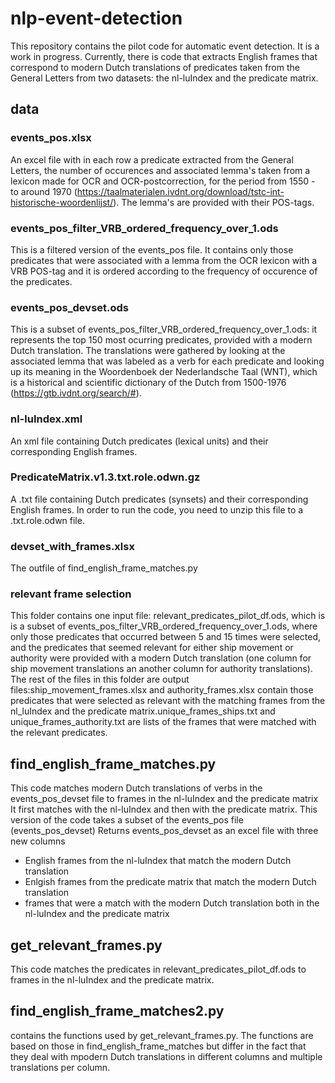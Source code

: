 # nlp-event-detection
This repository contains the pilot code for automatic event detection. It is a work in progress.
Currently, there is code that extracts English frames that correspond to modern Dutch translations of predicates taken from the General Letters from two datasets: the nl-luIndex and the predicate matrix. 

## data
### events_pos.xlsx
An excel file with in each row a predicate extracted from the General Letters, the number of occurences and associated lemma's taken from a lexicon made for OCR and OCR-postcorrection, for the period from 1550 - to around 1970 (https://taalmaterialen.ivdnt.org/download/tstc-int-historische-woordenlijst/). The lemma's are provided with their POS-tags. 

### events_pos_filter_VRB_ordered_frequency_over_1.ods
This is a filtered version of the events_pos file. It contains only those predicates that were associated with a lemma from the OCR lexicon with a VRB POS-tag and it is ordered according to the frequency of occurence of the predicates.

### events_pos_devset.ods
This is a subset of events_pos_filter_VRB_ordered_frequency_over_1.ods: it represents the top 150 most ocurring predicates, provided with a modern Dutch translation. The translations were gathered by looking at the associated lemma that was labeled as a verb for each predicate and looking up its meaning in the Woordenboek der Nederlandsche Taal (WNT), which is a historical and scientific dictionary of the Dutch from 1500-1976 (https://gtb.ivdnt.org/search/#).

### nl-luIndex.xml
An xml file containing Dutch predicates (lexical units) and their corresponding English frames.

### PredicateMatrix.v1.3.txt.role.odwn.gz
A .txt file containing Dutch predicates (synsets) and their corresponding English frames. In order to run the code, you need to unzip this file to a .txt.role.odwn file.

### devset_with_frames.xlsx
The outfile of find_english_frame_matches.py

### relevant frame selection
This folder contains one input file: relevant_predicates_pilot_df.ods, which is is a subset of events_pos_filter_VRB_ordered_frequency_over_1.ods, where only those predicates that occurred between 5 and 15 times were selected, and the predicates that seemed relevant for either ship movement or authority were provided with a modern Dutch translation (one column for ship movement translations an another column for authority translations). The rest of the files in this folder are output files:ship_movement_frames.xlsx and authority_frames.xlsx contain those predicates that were selected as relevant with the matching frames from the nl_luIndex and the predicate matrix.unique_frames_ships.txt and unique_frames_authority.txt are lists of the frames that were matched with the relevant predicates. 

## find_english_frame_matches.py
This code matches modern Dutch translations of verbs in the events_pos_devset file to frames in the nl-luIndex and the predicate matrix
It first matches with the nl-luIndex and then with the predicate matrix. 
This version of the code takes a subset of the events_pos file (events_pos_devset)
Returns events_pos_devset as an excel file with three new columns
- English frames from the nl-luIndex that match the modern Dutch translation
- Enlgish frames from the predicate matrix that match the modern Dutch translation
- frames that were a match with the modern Dutch translation both in the nl-luIndex and the predicate matrix

## get_relevant_frames.py
This code matches the predicates in relevant_predicates_pilot_df.ods to frames in the nl-luIndex and the predicate matrix. 

## find_english_frame_matches2.py
contains the functions used by get_relevant_frames.py. The functions are based on those in find_english_frame_matches but differ in the fact that they deal with mpodern Dutch translations in different columns and multiple translations per column. 
